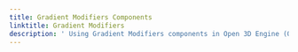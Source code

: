 ```yaml
---
title: Gradient Modifiers Components
linktitle: Gradient Modifiers
description: ' Using Gradient Modifiers components in Open 3D Engine (O3DE). '
---
```


